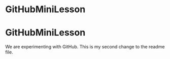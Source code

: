 # GitHubMiniLesson
# GitHubMiniLesson
We are experimenting with GitHub.
This is my second change to the readme file.
